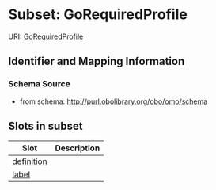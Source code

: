 # Subset: GoRequiredProfile

URI: [GoRequiredProfile](GoRequiredProfile.md)




## Identifier and Mapping Information







### Schema Source


* from schema: http://purl.obolibrary.org/obo/omo/schema







































































        



















































        




























































## Slots in subset

| Slot | Description |
| --- | --- |
| [definition](definition.md) |  |
| [label](label.md) |  |



